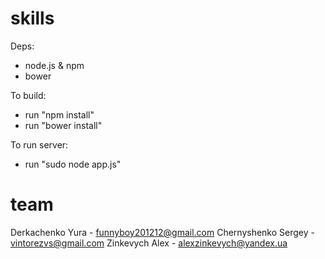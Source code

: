 skills
======
Deps:

* node.js & npm
* bower

To build:

* run "npm install"
* run "bower install"

To run server:

* run "sudo node app.js"

team
====
Derkachenko Yura - funnyboy201212@gmail.com
Chernyshenko Sergey - vintorezvs@gmail.com
Zinkevych Alex - alexzinkevych@yandex.ua
